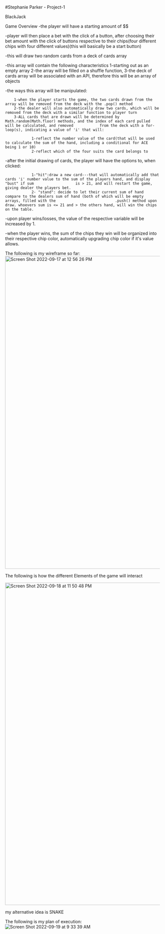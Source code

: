 #Stephanie Parker - Project-1

BlackJack 

Game Overview
-the player will have a starting amount of $$

-player will then place a bet with the click of a button, after choosing their bet amount with the click of buttons respective to their chips(four different chips with four different values)(this will basically be a start button)

-this will draw two random cards from a deck of cards array 

-this array will contain the following characteristics
        1-starting out as an empty array
        2-the array will be filled on a shuffle function, 
        3-the deck of cards array will be associated with an API, therefore this will be an array of objects
        
        
-the ways this array will be manipulated:

        1-when the player starts the game, the two cards drawn from the array will be removed from the deck with the .pop() method
        2-the dealer will also automatically draw two cards, which will be removed from the deck with a similar function to player turn
        3-ALL cards that are drawn will be determined by Math.random(Math.floor) methods, and the index of each card pulled will be calculated, and removed            from the deck with a for-loop(s), indicating a value of 'i' that will:
        
                1-reflect the number value of the card(that will be used to calculate the sum of the hand, including a conditional for ACE being 1 or 10)
                2-reflect which of the four suits the card belongs to
-after the initial drawing of cards, the player will have the options to, when clicked:

                1-"hit":draw a new card---that will automatically add that cards 'i' number value to the sum of the players hand, and display "bust" if sum                   is > 21, and will restart the game, giving dealer the players bet.
                2- "stand": decide to let their current sum of hand compare to the dealers sum of hand (both of which will be empty arrays, filled with the                           .push() method upon draw. whoevers sum is <= 21 and > the others hand, will win the chips on the table.
 -upon player wins/losses, the value of the respective variable will be increased by 1.
 
 -when the player wins, the sum of the chips they win will be organized into their respective chip color, automatically upgrading chip color if it's value            allows.
 
 The following is my wireframe so far:
 <img width="1015" alt="Screen Shot 2022-09-17 at 12 56 26 PM" src="https://user-images.githubusercontent.com/68655342/190944630-37c4b3a2-9681-4c1b-9bd9-5bdef16a5de3.png">


 The following is how the different Elements of the game will interact 
 
 
  <img width="1046" alt="Screen Shot 2022-09-18 at 11 50 48 PM" src="https://user-images.githubusercontent.com/68655342/190947135-6ad810ec-66a8-497d-95d2-e50ee5d23a6a.png">
 
 my alternative idea is SNAKE 
 
 
 The following is my plan of execution:
 ![Screen Shot 2022-09-19 at 9 33 39 AM](https://user-images.githubusercontent.com/68655342/191029726-a6b97287-be61-429b-b718-3c21f4892150.png)

 
